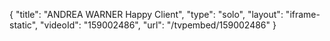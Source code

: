 {
    "title": "ANDREA WARNER Happy Client",
    "type": "solo",
    "layout": "iframe-static",
    "videoId": "159002486",
    "url": "\/tvpembed\/159002486"
}